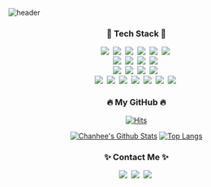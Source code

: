 ![header](https://capsule-render.vercel.app/api?type=waving&height=280&color=EB5757&fontColor=FFFFFF&text=Hi,%20I'm%20Chanhee&animation=blink&fontAlignY=40)


<h3 align="center"> 🚀 Tech Stack 🚀</h3>
<p align="center">
    <img src="https://img.shields.io/badge/React-61DAFB?style=flat-square&logo=React&logoColor=white"/></a>&nbsp
    <img src="https://img.shields.io/badge/Redux-764ABC?style=flat-square&logo=Redux&logoColor=white"/></a>&nbsp
    <img src="https://img.shields.io/badge/Redux%20Saga-999999?style=flat-square&logo=Redux-Saga&logoColor=white"/></a>&nbsp
    <img src="https://img.shields.io/badge/Javascript-ffb13b?style=flat-square&logo=javascript&logoColor=white"/></a>&nbsp
    <img src="https://img.shields.io/badge/Typescript-3178C6?style=flat-square&logo=Typescript&logoColor=white"/></a>&nbsp
    <img src="https://img.shields.io/badge/Node.js-339933?style=flat-square&logo=Node.js&logoColor=white"/></a>&nbsp
    <br/>  
    <img src="https://img.shields.io/badge/HTML5-E34F26?style=flat-square&logo=HTML5&logoColor=white"/></a>&nbsp
    <img src="https://img.shields.io/badge/css-1572B6?style=flat-square&logo=css3&logoColor=white"/></a>&nbsp
    <img src="https://img.shields.io/badge/styled%20components-DB7093?style=flat-square&logo=styled-components&logoColor=white"/></a>&nbsp
    <img src="https://img.shields.io/badge/Sass-CC6699?style=flat-square&logo=Sass&logoColor=white"/></a>&nbsp
    <br/>
    <img src="https://img.shields.io/badge/Android-3DDC84?style=flat-square&logo=Android&logoColor=white"/></a>&nbsp
    <img src="https://img.shields.io/badge/Java-007396?style=flat-square&logo=Java&logoColor=white"/></a>&nbsp
    <img src="https://img.shields.io/badge/Python-3776AB?style=flat-square&logo=Python&logoColor=white"/></a>&nbsp
    <img src="https://img.shields.io/badge/RubyOnRails-CC0000?style=flat-square&logo=RubyOnRails&logoColor=white"/></a>&nbsp
    <br/>
    <img src="https://img.shields.io/badge/Mysql-E6B91E?style=flat-square&logo=MySql&logoColor=white"/></a>&nbsp 
    <img src="https://img.shields.io/badge/SQLite-003B57?style=flat-square&logo=SQLite&logoColor=white"/></a>&nbsp 
    <img src="https://img.shields.io/badge/Sequelize-52B0E7?style=flat-square&logo=Sequelize&logoColor=white"/></a>&nbsp 
    <img src="https://img.shields.io/badge/aws-333664?style=flat-square&logo=amazon-aws&logoColor=white"/></a>&nbsp
    <img src="https://img.shields.io/badge/Firebase-FFCA28?style=flat-square&logo=Firebase&logoColor=white"/></a>&nbsp 
    <img src="https://img.shields.io/badge/Figma-F24E1E?style=flat-square&logo=Figma&logoColor=white"/></a>&nbsp
    <img src="https://img.shields.io/badge/AdobeXD-FF61F6?style=flat-square&logo=AdobeXD&logoColor=white"/></a>&nbsp
</p>



<div align="center">
<h3 align="center"> 🔥 My GitHub 🔥 </h3>

[![Hits](https://hits.seeyoufarm.com/api/count/incr/badge.svg?url=https%3A%2F%2Fgithub.com%2Fchaneeii&count_bg=%23EB5757&title_bg=%23555555&icon=&icon_color=%23E7E7E7&title=hits&edge_flat=true)](https://hits.seeyoufarm.com)

[![Chanhee's Github Stats](https://github-readme-stats.vercel.app/api?username=chaneeii&theme=vue&show_icons=true)](https://github.com/chaneeii)
[![Top Langs](https://github-readme-stats.vercel.app/api/top-langs/?username=chaneeii&theme=vue&layout=compact)](https://github.com/chaneeii)

</div>


<h3 align="center"> ✨ Contact Me ✨ </h3>
    <p align="center">
      <a href="https://velog.io/@averycode"><img src="https://img.shields.io/badge/Tech%20Blog-11B48A?style=flat-square&logo=Vimeo&logoColor=white&link=https://velog.io/@averycode"/></a>&nbsp
      <a href="mailto:chan420420@gmail.com"><img src="https://img.shields.io/badge/Gmail-d14836?style=flat-square&logo=Gmail&logoColor=white&link=mailto:chan420420@gmail.com"/></a>&nbsp
      <a href="https://www.linkedin.com/in/chanhee-jeong/"><img src="https://img.shields.io/badge/Linked%20In-0A66C2?style=flat-square&logo=LinkedIn&logoColor=white&link=https://www.linkedin.com/in/chanhee-jeong/"/></a>&nbsp
<br>




<!--
https://shields.io/
https://github.com/anuraghazra/github-readme-stats
https://hits.seeyoufarm.com/
https://simpleicons.org/

**chaneeii/chaneeii** is a ✨ _special_ ✨ repository because its `README.md` (this file) appears on your GitHub profile.

Here are some ideas to get you started:

- 🔭 I’m currently working on ...
- 🌱 I’m currently learning ...
- 👯 I’m looking to collaborate on ...
- 🤔 I’m looking for help with ...
- 💬 Ask me about ...
- 📫 How to reach me: ...
- 😄 Pronouns: ...
- ⚡ Fun fact: ...
-->